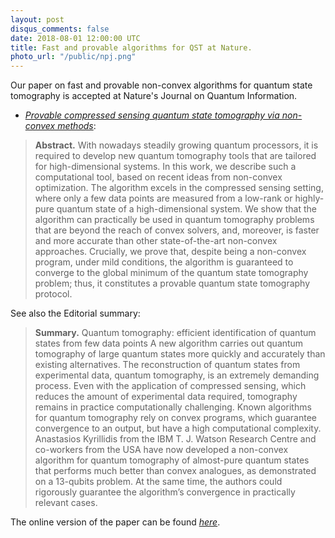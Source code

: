 ```yaml
---
layout: post
disqus_comments: false
date: 2018-08-01 12:00:00 UTC
title: Fast and provable algorithms for QST at Nature.
photo_url: "/public/npj.png"
---
```


Our paper on fast and provable non-convex algorithms for quantum state tomography is 
accepted at Nature's Journal on Quantum Information.

- [*Provable compressed sensing quantum state tomography via non-convex methods*](/pubs/Journals/QST.pdf): 

>**Abstract.** 
>With nowadays steadily growing quantum processors, it is required to develop new 
quantum tomography tools that are tailored for high-dimensional systems. In this work, 
we describe such a computational tool, based on recent ideas from non-convex optimization. 
The algorithm excels in the compressed sensing setting, where only a few data points are 
measured from a low-rank or highly-pure quantum state of a high-dimensional system. 
We show that the algorithm can practically be used in quantum tomography problems that 
are beyond the reach of convex solvers, and, moreover, is faster and more accurate than 
other state-of-the-art non-convex approaches. Crucially, we prove that, despite being a 
non-convex program, under mild conditions, the algorithm is guaranteed to converge to 
the global minimum of the quantum state tomography problem; thus, it constitutes a 
provable quantum state tomography protocol.

See also the Editorial summary:

>**Summary.**
>Quantum tomography: efficient identification of quantum states from few data points
A new algorithm carries out quantum tomography of large quantum states more quickly and 
accurately than existing alternatives. The reconstruction of quantum states from experimental 
data, quantum tomography, is an extremely demanding process. Even with the application of 
compressed sensing, which reduces the amount of experimental data required, tomography 
remains in practice computationally challenging. Known algorithms for quantum tomography 
rely on convex programs, which guarantee convergence to an output, but have a high 
computational complexity. Anastasios Kyrillidis from the IBM T. J. Watson Research Centre 
and co-workers from the USA have now developed a non-convex algorithm for quantum tomography 
of almost-pure quantum states that performs much better than convex analogues, as 
demonstrated on a 13-qubits problem. At the same time, the authors could rigorously 
guarantee the algorithm’s convergence in practically relevant cases. 

The online version of the paper can be found [*here*](https://www.nature.com/articles/s41534-018-0080-4).